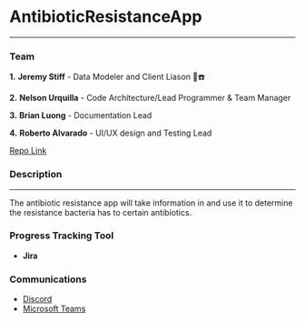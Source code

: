 # AntibioticResistanceApp
---

### Team
**1.** **Jeremy Stiff** - Data Modeler and Client Liason 💽☎️

**2.** **Nelson Urquilla** - Code Architecture/Lead Programmer & Team Manager 

**3.** **Brian Luong** - Documentation Lead 

**4.** **Roberto Alvarado** - UI/UX design and Testing Lead

[Repo Link](https://github.com/jstiff1092/AntibioticResistanceApp)

### Description
___
The antibiotic resistance app will take information in and use it to determine the resistance bacteria has to certain antibiotics.
### Progress Tracking Tool
- **Jira**

### Communications
- [Discord](https://discord.com)
- [Microsoft Teams](https://teams.microsoft.com/edustart)
